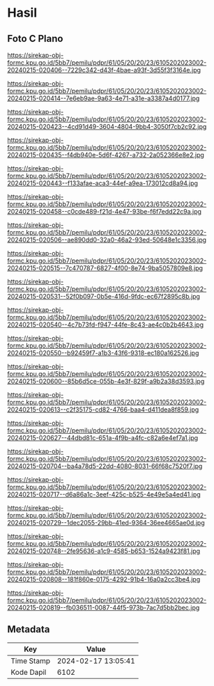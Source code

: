 # Hasil

## Foto C Plano

https://sirekap-obj-formc.kpu.go.id/5bb7/pemilu/pdpr/61/05/20/20/23/6105202023002-20240215-020406--7229c342-d43f-4bae-a93f-3d55f3f3164e.jpg

https://sirekap-obj-formc.kpu.go.id/5bb7/pemilu/pdpr/61/05/20/20/23/6105202023002-20240215-020414--7e6eb9ae-9a63-4e71-a31e-a3387a4d0177.jpg

https://sirekap-obj-formc.kpu.go.id/5bb7/pemilu/pdpr/61/05/20/20/23/6105202023002-20240215-020423--4cd91d49-3604-4804-9bb4-3050f7cb2c92.jpg

https://sirekap-obj-formc.kpu.go.id/5bb7/pemilu/pdpr/61/05/20/20/23/6105202023002-20240215-020435--f4db940e-5d6f-4267-a732-2a052366e8e2.jpg

https://sirekap-obj-formc.kpu.go.id/5bb7/pemilu/pdpr/61/05/20/20/23/6105202023002-20240215-020443--f133afae-aca3-44ef-a9ea-173012cd8a94.jpg

https://sirekap-obj-formc.kpu.go.id/5bb7/pemilu/pdpr/61/05/20/20/23/6105202023002-20240215-020458--c0cde489-f21d-4e47-93be-f6f7edd22c9a.jpg

https://sirekap-obj-formc.kpu.go.id/5bb7/pemilu/pdpr/61/05/20/20/23/6105202023002-20240215-020506--ae890dd0-32a0-46a2-93ed-50648e1c3356.jpg

https://sirekap-obj-formc.kpu.go.id/5bb7/pemilu/pdpr/61/05/20/20/23/6105202023002-20240215-020515--7c470787-6827-4f00-8e74-9ba5057809e8.jpg

https://sirekap-obj-formc.kpu.go.id/5bb7/pemilu/pdpr/61/05/20/20/23/6105202023002-20240215-020531--52f0b097-0b5e-416d-9fdc-ec67f2895c8b.jpg

https://sirekap-obj-formc.kpu.go.id/5bb7/pemilu/pdpr/61/05/20/20/23/6105202023002-20240215-020540--4c7b73fd-f947-44fe-8c43-ae4c0b2b4643.jpg

https://sirekap-obj-formc.kpu.go.id/5bb7/pemilu/pdpr/61/05/20/20/23/6105202023002-20240215-020550--b92459f7-a1b3-43f6-9318-ec180a162526.jpg

https://sirekap-obj-formc.kpu.go.id/5bb7/pemilu/pdpr/61/05/20/20/23/6105202023002-20240215-020600--85b6d5ce-055b-4e3f-829f-a9b2a38d3593.jpg

https://sirekap-obj-formc.kpu.go.id/5bb7/pemilu/pdpr/61/05/20/20/23/6105202023002-20240215-020613--c2f35175-cd82-4766-baa4-d411dea8f859.jpg

https://sirekap-obj-formc.kpu.go.id/5bb7/pemilu/pdpr/61/05/20/20/23/6105202023002-20240215-020627--44dbd81c-651a-4f9b-a4fc-c82a6e4ef7a1.jpg

https://sirekap-obj-formc.kpu.go.id/5bb7/pemilu/pdpr/61/05/20/20/23/6105202023002-20240215-020704--ba4a78d5-22dd-4080-8031-66f68c7520f7.jpg

https://sirekap-obj-formc.kpu.go.id/5bb7/pemilu/pdpr/61/05/20/20/23/6105202023002-20240215-020717--d6a86a1c-3eef-425c-b525-4e49e5a4ed41.jpg

https://sirekap-obj-formc.kpu.go.id/5bb7/pemilu/pdpr/61/05/20/20/23/6105202023002-20240215-020729--1dec2055-29bb-41ed-9364-36ee4665ae0d.jpg

https://sirekap-obj-formc.kpu.go.id/5bb7/pemilu/pdpr/61/05/20/20/23/6105202023002-20240215-020748--2fe95636-a1c9-4585-b653-1524a9423f81.jpg

https://sirekap-obj-formc.kpu.go.id/5bb7/pemilu/pdpr/61/05/20/20/23/6105202023002-20240215-020808--181f860e-0175-4292-91b4-16a0a2cc3be4.jpg

https://sirekap-obj-formc.kpu.go.id/5bb7/pemilu/pdpr/61/05/20/20/23/6105202023002-20240215-020819--fb036511-0087-44f5-973b-7ac7d5bb2bec.jpg


## Metadata

| Key        | Value               |
| ---------- | ------------------- |
| Time Stamp | 2024-02-17 13:05:41 |
| Kode Dapil | 6102                |



